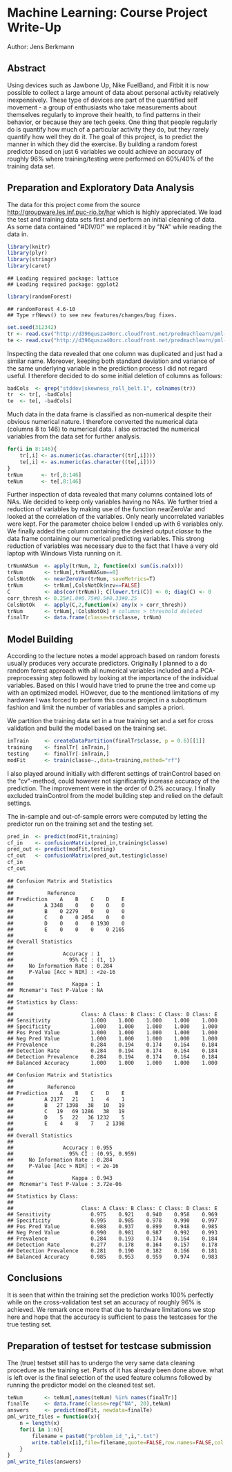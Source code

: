 # Machine Learning: Course Project Write-Up
Author: Jens Berkmann
<!-- setwd("C:/Users/jb/gitrepos/MachineLearning/") -->

## Abstract
Using devices such as Jawbone Up, Nike FuelBand, and Fitbit it is now possible to collect a large amount of data about personal activity relatively inexpensively. These type of devices are part of the quantified self movement - a group of enthusiasts who take measurements about themselves regularly to improve their health, to find patterns in their behavior, or because they are tech geeks. One thing that people regularly do is quantify how much of a particular activity they do, but they rarely quantify how well they do it. The goal of this project, is to predict the manner in which they did the exercise. By building a random forest predictor based on just 6 variables we could achieve an accuracy of roughly 96% where training/testing were performed on 60%/40% of the training data set.






## Preparation and Exploratory Data Analysis
The data for this project come from the source  
http://groupware.les.inf.puc-rio.br/har which is highly appreciated.
We load the test and training data sets first and perform an initial cleaning of data. As some data contained "#DIV/0!" we replaced it by "NA" while reading the data in.



```r
library(knitr)
library(plyr)
library(stringr)
library(caret)
```

```
## Loading required package: lattice
## Loading required package: ggplot2
```

```r
library(randomForest)
```

```
## randomForest 4.6-10
## Type rfNews() to see new features/changes/bug fixes.
```

```r
set.seed(312342)
tr <- read.csv("http://d396qusza40orc.cloudfront.net/predmachlearn/pml-training.csv",na.strings=c("NA","#DIV/0!"))
te <- read.csv("http://d396qusza40orc.cloudfront.net/predmachlearn/pml-testing.csv" ,na.strings=c("NA","#DIV/0!"))
```

Inspecting the data revealed that one column was duplicated and just had a similar name. Moreover, keeping both standard deviation  and variance  of the same underlying variable in the prediction process I did not regard useful. I therefore decided to do some initial deletion of columns as follows:


```r
badCols  <- grep("stddev|skewness_roll_belt.1", colnames(tr))
tr  <- tr[, -badCols]
te  <- te[, -badCols]
```

Much data in the data frame is classified as non-numerical despite their obvious numerical nature. I therefore converted the numerical data (columns 8 to 146) to numerical data. I also extracted the numerical variables from the data set for further analysis.


```r
for(i in 8:146){
    tr[,i] <- as.numeric(as.character((tr[,i])))
    te[,i] <- as.numeric(as.character((te[,i])))
}
trNum      <- tr[,8:146]
teNum      <- te[,8:146]
```

Further inspection of data revealed that many columns contained lots of NAs. We decided to keep only variables having no NAs. We further tried a reduction of variables by making use of the function nearZeroVar and looked at the correlation of the variables. Only nearly uncorrelated variables were
kept. For the parameter choice below I ended up with 6 variables only. We finally added the column containing the desired output *classe* to the data frame containing our numerical predicting variables. 
This strong reduction of variables was necessary due to the fact that I have a very old laptop with Windows Vista running on it. 


```r
trNumNASum  <- apply(trNum, 2, function(x) sum(is.na(x)))
trNum       <- trNum[,trNumNASum==0]
ColsNotOk   <- nearZeroVar(trNum, saveMetrics=T)
trNum       <- trNum[,ColsNotOk$nzv==FALSE]
C           <- abs(cor(trNum)); C[lower.tri(C)] <- 0; diag(C) <- 0
corr_thresh <- 0.25#1.0#0.75#0.5#0.33#0.25
ColsNotOk   <- apply(C,2,function(x) any(x > corr_thresh))
trNum       <- trNum[,!ColsNotOk] # columns > threshold deleted
finalTr     <- data.frame(classe=tr$classe, trNum)
```

## Model Building

According to the lecture notes a model approach based on random forests usually produces very accurate predictors. Originally I planned to a do random forest approach with
all numerical variables included and a PCA-preprocessing step followed by looking at the importance of the individual variables. Based on this I would have tried
to prune the tree and come up with an optimized model. HOwever, due to the mentioned limitations of my hardware I was forced to perform this
course project in a suboptimum fashion and limit the number of variables 
and samples a priori. 

We partition the training data set in a true training set and a set for cross validation and build the model based on the training set.


```r
inTrain     <- createDataPartition(finalTr$classe, p = 0.6)[[1]]
training    <- finalTr[ inTrain,]
testing     <- finalTr[-inTrain,]
modFit      <- train(classe~.,data=training,method="rf")
```
I also played around initially with different settings of trainControl based on the "cv"-method, could however not significantly increase accuracy of the prediction. The improvement were in the order of 0.2% accuracy. I finally excluded trainControl from the model building step and relied on the default settings. 

The in-sample and out-of-sample errors were computed by letting the predictor run on the training set and the testing set.


```r
pred_in  <- predict(modFit,training)
cf_in    <- confusionMatrix(pred_in,training$classe)
pred_out <- predict(modFit,testing)
cf_out   <- confusionMatrix(pred_out,testing$classe)
cf_in
cf_out
```

```
## Confusion Matrix and Statistics
## 
##           Reference
## Prediction    A    B    C    D    E
##          A 3348    0    0    0    0
##          B    0 2279    0    0    0
##          C    0    0 2054    0    0
##          D    0    0    0 1930    0
##          E    0    0    0    0 2165
## 
## Overall Statistics
##                                 
##                Accuracy : 1     
##                  95% CI : (1, 1)
##     No Information Rate : 0.284 
##     P-Value [Acc > NIR] : <2e-16
##                                 
##                   Kappa : 1     
##  Mcnemar's Test P-Value : NA    
## 
## Statistics by Class:
## 
##                      Class: A Class: B Class: C Class: D Class: E
## Sensitivity             1.000    1.000    1.000    1.000    1.000
## Specificity             1.000    1.000    1.000    1.000    1.000
## Pos Pred Value          1.000    1.000    1.000    1.000    1.000
## Neg Pred Value          1.000    1.000    1.000    1.000    1.000
## Prevalence              0.284    0.194    0.174    0.164    0.184
## Detection Rate          0.284    0.194    0.174    0.164    0.184
## Detection Prevalence    0.284    0.194    0.174    0.164    0.184
## Balanced Accuracy       1.000    1.000    1.000    1.000    1.000
```

```
## Confusion Matrix and Statistics
## 
##           Reference
## Prediction    A    B    C    D    E
##          A 2177   21    1    4    1
##          B   27 1398   38   10   19
##          C   19   69 1286   38   19
##          D    5   22   36 1232    5
##          E    4    8    7    2 1398
## 
## Overall Statistics
##                                        
##                Accuracy : 0.955        
##                  95% CI : (0.95, 0.959)
##     No Information Rate : 0.284        
##     P-Value [Acc > NIR] : < 2e-16      
##                                        
##                   Kappa : 0.943        
##  Mcnemar's Test P-Value : 3.72e-06     
## 
## Statistics by Class:
## 
##                      Class: A Class: B Class: C Class: D Class: E
## Sensitivity             0.975    0.921    0.940    0.958    0.969
## Specificity             0.995    0.985    0.978    0.990    0.997
## Pos Pred Value          0.988    0.937    0.899    0.948    0.985
## Neg Pred Value          0.990    0.981    0.987    0.992    0.993
## Prevalence              0.284    0.193    0.174    0.164    0.184
## Detection Rate          0.277    0.178    0.164    0.157    0.178
## Detection Prevalence    0.281    0.190    0.182    0.166    0.181
## Balanced Accuracy       0.985    0.953    0.959    0.974    0.983
```

## Conclusions 

It is seen that within the training set the prediction works 100% perfectly while on the cross-validation test set an accuracy of roughly 96% is achieved.
We remark once more that due to hardware limitations we stop here and hope that the accuracy is sufficient to pass the testcases for the true testing set.

## Preparation of testset for testcase submission

The (true) testset still has to undergo the very same data cleaning procedure as the training set. Parts of it has already been done above.
what is left over is the final selection of the used feature columns
followed by running the predictor model on the cleaned test set.


```r
teNum       <- teNum[,names(teNum) %in% names(finalTr)]
finalTe     <- data.frame(classe=rep("NA", 20),teNum)
answers     <- predict(modFit, newdata=finalTe)
pml_write_files = function(x){
    n = length(x)
    for(i in 1:n){
        filename = paste0("problem_id_",i,".txt")
        write.table(x[i],file=filename,quote=FALSE,row.names=FALSE,col.names=FALSE)
    }
}
pml_write_files(answers)
```
